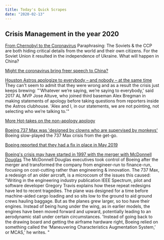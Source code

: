 ```yaml
---
title: Today's Quick Scrapes
date: "2020-02-13"
---
```


## Crisis Management in the year 2020

[From Chernobyl to the Coronavirus](https://www.wsj.com/articles/from-chernobyl-to-the-coronavirus-11581610088) Paraphrasing: The Soviets & the CCP are both hiding critical details from the world and their own citizens. For the Soviet Union it resulted in the independence of Ukraine. What will happen in China?

[Might the coronavirus bring freer speech to China?](https://marginalrevolution.com/marginalrevolution/2020/02/might-the-coronavirus-bring-freer-speech-to-china.html)

[Houston Astros apologize to everybody – and nobody – at the same time](https://www.usatoday.com/story/sports/mlb/columnist/gabe-lacques/2020/02/13/houston-astros-cheating-scandal-apology/4751593002/) They can't seem to admit that they were wrong and as a result the crisis just keeps brewing: "'Whatever we’re saying, we’re saying to everybody,' said 2017 AL MVP Jose Altuve, who joined third baseman Alex Bregman in making statements of apology before taking questions from reporters inside the Astros clubhouse. 'Alex and I, in our statements, we are not pointing, not selecting who we’re talking to.'"

[More Hot-takes on the non-apology apology](https://www.cbssports.com/mlb/news/astros-cheating-scandal-mlb-players-fans-react-to-embarrassing-press-conference/)

[Boeing 737 Max was 'designed by clowns who are supervised by monkeys'](https://nypost.com/2020/02/13/boeing-fires-supervisor-of-pilots-who-slammed-737-max-jet/) Boeing slow-played the 737 Max crisis from the get-go.

[Boeing reported that they had a fix in place in May 2019](https://www.cnbc.com/2019/05/16/what-you-need-to-know-about-boeings-737-max-crisis.html)

[Boeing's crisis may have started in 1997 with the merger with McDonnell Douglas](https://qz.com/1776080/how-the-mcdonnell-douglas-boeing-merger-led-to-the-737-max-crisis/) The McDonnell Douglas executives took control of Boeing after the merger and transformed the company from engineer-run to finance-run, focusing on cost-cutting rather than engineering & innovation. The 737 Max, a redesign of an older aircraft, is a microcosm of the issues this caused: "Writing in the engineering industry publication IEEE Spectrum, pilot and software developer Gregory Travis explains how these repeat redesigns have led to recent tragedies. The plane was designed for a time before machine-aided cargo loading and so sits low to the ground to aid ground crews hauling baggage. But as the planes grew larger, so too have their engines. Instead of being hung under the wing, as in earlier models, the engines have been moved forward and upward, potentially leading to an aerodynamic stall under certain circumstances. 'Instead of going back to the drawing board and getting the airframe hardware right, Boeing relied on something called the ‘Maneuvering Characteristics Augmentation System,’ or MCAS,' he writes. "
